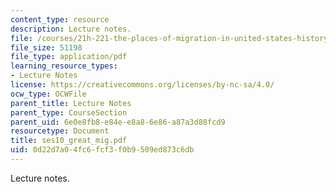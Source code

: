 ```yaml
---
content_type: resource
description: Lecture notes.
file: /courses/21h-221-the-places-of-migration-in-united-states-history-fall-2006/0d22d7a04fc6fcf3f0b9509ed873c6db_ses10_great_mig.pdf
file_size: 51198
file_type: application/pdf
learning_resource_types:
- Lecture Notes
license: https://creativecommons.org/licenses/by-nc-sa/4.0/
ocw_type: OCWFile
parent_title: Lecture Notes
parent_type: CourseSection
parent_uid: 6e0e8fb8-e84e-e8a8-6e86-a87a3d88fcd9
resourcetype: Document
title: ses10_great_mig.pdf
uid: 0d22d7a0-4fc6-fcf3-f0b9-509ed873c6db
---
```

Lecture notes.